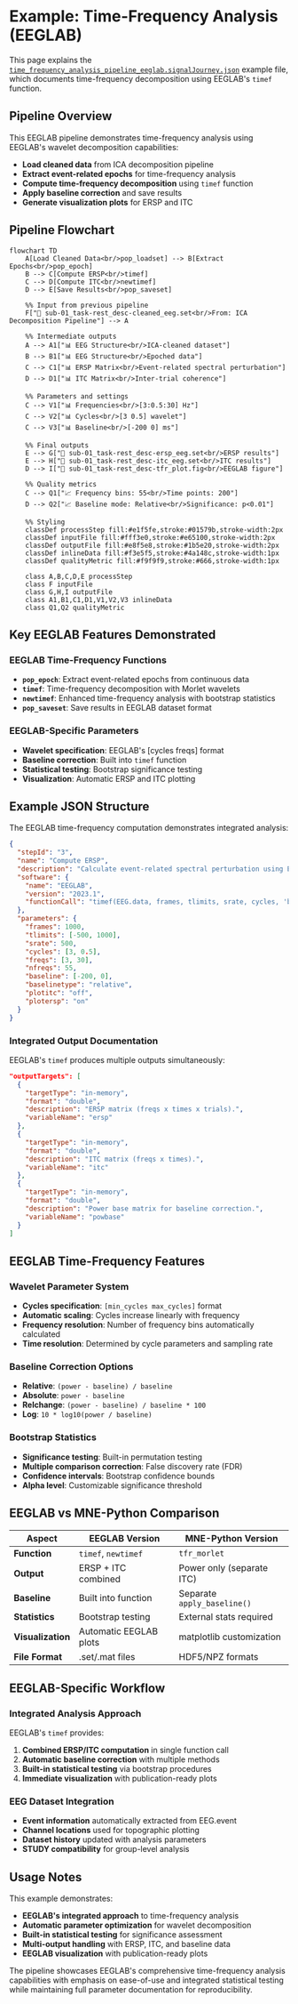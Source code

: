 # Example: Time-Frequency Analysis (EEGLAB)

This page explains the [`time_frequency_analysis_pipeline_eeglab.signalJourney.json`](https://github.com/neuromechanist/signalJourney/blob/main/schema/examples/time_frequency_analysis_pipeline_eeglab.signalJourney.json) example file, which documents time-frequency decomposition using EEGLAB's `timef` function.

## Pipeline Overview

This EEGLAB pipeline demonstrates time-frequency analysis using EEGLAB's wavelet decomposition capabilities:
- **Load cleaned data** from ICA decomposition pipeline
- **Extract event-related epochs** for time-frequency analysis
- **Compute time-frequency decomposition** using `timef` function
- **Apply baseline correction** and save results
- **Generate visualization plots** for ERSP and ITC

## Pipeline Flowchart

```mermaid
flowchart TD
    A[Load Cleaned Data<br/>pop_loadset] --> B[Extract Epochs<br/>pop_epoch]
    B --> C[Compute ERSP<br/>timef]
    C --> D[Compute ITC<br/>newtimef]
    D --> E[Save Results<br/>pop_saveset]
    
    %% Input from previous pipeline
    F["📁 sub-01_task-rest_desc-cleaned_eeg.set<br/>From: ICA Decomposition Pipeline"] --> A
    
    %% Intermediate outputs
    A --> A1["📊 EEG Structure<br/>ICA-cleaned dataset"]
    B --> B1["📊 EEG Structure<br/>Epoched data"]
    C --> C1["📊 ERSP Matrix<br/>Event-related spectral perturbation"]
    D --> D1["📊 ITC Matrix<br/>Inter-trial coherence"]
    
    %% Parameters and settings
    C --> V1["📊 Frequencies<br/>[3:0.5:30] Hz"]
    C --> V2["📊 Cycles<br/>[3 0.5] wavelet"]
    C --> V3["📊 Baseline<br/>[-200 0] ms"]
    
    %% Final outputs
    E --> G["💾 sub-01_task-rest_desc-ersp_eeg.set<br/>ERSP results"]
    E --> H["💾 sub-01_task-rest_desc-itc_eeg.set<br/>ITC results"]
    D --> I["💾 sub-01_task-rest_desc-tfr_plot.fig<br/>EEGLAB figure"]
    
    %% Quality metrics
    C --> Q1["📈 Frequency bins: 55<br/>Time points: 200"]
    D --> Q2["📈 Baseline mode: Relative<br/>Significance: p<0.01"]

    %% Styling
    classDef processStep fill:#e1f5fe,stroke:#01579b,stroke-width:2px
    classDef inputFile fill:#fff3e0,stroke:#e65100,stroke-width:2px
    classDef outputFile fill:#e8f5e8,stroke:#1b5e20,stroke-width:2px
    classDef inlineData fill:#f3e5f5,stroke:#4a148c,stroke-width:1px
    classDef qualityMetric fill:#f9f9f9,stroke:#666,stroke-width:1px

    class A,B,C,D,E processStep
    class F inputFile
    class G,H,I outputFile
    class A1,B1,C1,D1,V1,V2,V3 inlineData
    class Q1,Q2 qualityMetric
```

## Key EEGLAB Features Demonstrated

### EEGLAB Time-Frequency Functions
- **`pop_epoch`**: Extract event-related epochs from continuous data
- **`timef`**: Time-frequency decomposition with Morlet wavelets
- **`newtimef`**: Enhanced time-frequency analysis with bootstrap statistics
- **`pop_saveset`**: Save results in EEGLAB dataset format

### EEGLAB-Specific Parameters
- **Wavelet specification**: EEGLAB's [cycles freqs] format
- **Baseline correction**: Built into `timef` function
- **Statistical testing**: Bootstrap significance testing
- **Visualization**: Automatic ERSP and ITC plotting

## Example JSON Structure

The EEGLAB time-frequency computation demonstrates integrated analysis:

```json
{
  "stepId": "3",
  "name": "Compute ERSP",
  "description": "Calculate event-related spectral perturbation using EEGLAB timef.",
  "software": {
    "name": "EEGLAB", 
    "version": "2023.1",
    "functionCall": "timef(EEG.data, frames, tlimits, srate, cycles, 'baseline', [-200 0], 'plotitc', 'off')"
  },
  "parameters": {
    "frames": 1000,
    "tlimits": [-500, 1000],
    "srate": 500,
    "cycles": [3, 0.5],
    "freqs": [3, 30],
    "nfreqs": 55,
    "baseline": [-200, 0],
    "baselinetype": "relative",
    "plotitc": "off",
    "plotersp": "on"
  }
}
```

### Integrated Output Documentation
EEGLAB's `timef` produces multiple outputs simultaneously:

```json
"outputTargets": [
  {
    "targetType": "in-memory",
    "format": "double",
    "description": "ERSP matrix (freqs x times x trials).",
    "variableName": "ersp"
  },
  {
    "targetType": "in-memory", 
    "format": "double",
    "description": "ITC matrix (freqs x times).",
    "variableName": "itc"
  },
  {
    "targetType": "in-memory",
    "format": "double",
    "description": "Power base matrix for baseline correction.",
    "variableName": "powbase"
  }
]
```

## EEGLAB Time-Frequency Features

### Wavelet Parameter System
- **Cycles specification**: `[min_cycles max_cycles]` format
- **Automatic scaling**: Cycles increase linearly with frequency
- **Frequency resolution**: Number of frequency bins automatically calculated
- **Time resolution**: Determined by cycle parameters and sampling rate

### Baseline Correction Options
- **Relative**: `(power - baseline) / baseline`
- **Absolute**: `power - baseline`
- **Relchange**: `(power - baseline) / baseline * 100`
- **Log**: `10 * log10(power / baseline)`

### Bootstrap Statistics
- **Significance testing**: Built-in permutation testing
- **Multiple comparison correction**: False discovery rate (FDR)
- **Confidence intervals**: Bootstrap confidence bounds
- **Alpha level**: Customizable significance threshold

## EEGLAB vs MNE-Python Comparison

| Aspect | EEGLAB Version | MNE-Python Version |
|--------|----------------|-------------------|
| **Function** | `timef`, `newtimef` | `tfr_morlet` |
| **Output** | ERSP + ITC combined | Power only (separate ITC) |
| **Baseline** | Built into function | Separate `apply_baseline()` |
| **Statistics** | Bootstrap testing | External stats required |
| **Visualization** | Automatic EEGLAB plots | matplotlib customization |
| **File Format** | .set/.mat files | HDF5/NPZ formats |

## EEGLAB-Specific Workflow

### Integrated Analysis Approach
EEGLAB's `timef` provides:
1. **Combined ERSP/ITC computation** in single function call
2. **Automatic baseline correction** with multiple methods
3. **Built-in statistical testing** via bootstrap procedures
4. **Immediate visualization** with publication-ready plots

### EEG Dataset Integration
- **Event information** automatically extracted from EEG.event
- **Channel locations** used for topographic plotting
- **Dataset history** updated with analysis parameters
- **STUDY compatibility** for group-level analysis

## Usage Notes

This example demonstrates:
- **EEGLAB's integrated approach** to time-frequency analysis
- **Automatic parameter optimization** for wavelet decomposition
- **Built-in statistical testing** for significance assessment
- **Multi-output handling** with ERSP, ITC, and baseline data
- **EEGLAB visualization** with publication-ready plots

The pipeline showcases EEGLAB's comprehensive time-frequency analysis capabilities with emphasis on ease-of-use and integrated statistical testing while maintaining full parameter documentation for reproducibility. 